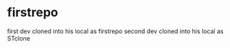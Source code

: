 # firstrepo
first dev cloned into his local as firstrepo
second dev cloned into his local as STclone
